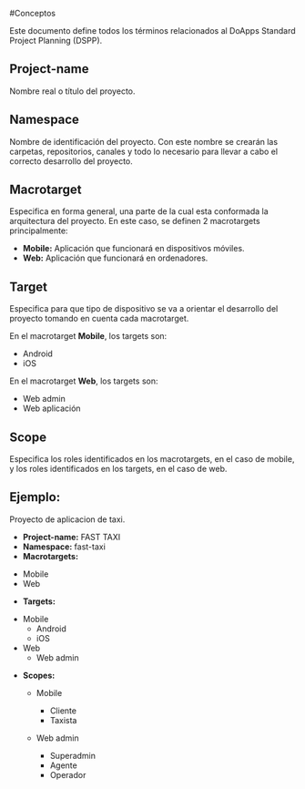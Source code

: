 #Conceptos

Este documento define todos los términos relacionados al DoApps Standard Project Planning (DSPP).


## Project-name

Nombre real o título del proyecto.

## Namespace

Nombre de identificación del proyecto. Con este nombre se crearán las carpetas, repositorios, canales y todo lo necesario para llevar a cabo el correcto desarrollo del proyecto.


## Macrotarget
Especifica en forma general, una parte de la cual esta conformada la arquitectura del proyecto. En este caso, se definen 2 macrotargets principalmente:

* **Mobile:** Aplicación que funcionará en dispositivos móviles.
* **Web:** Aplicación que funcionará en ordenadores.


## Target
Especifica para que tipo de dispositivo se va a orientar el desarrollo del proyecto tomando en cuenta cada macrotarget.

En el macrotarget **Mobile**, los targets son:

* Android
* iOS


En el macrotarget **Web**, los targets son:

* Web admin
* Web aplicación

## Scope
Especifica los roles identificados en los macrotargets, en el caso de mobile, y los roles identificados en los targets, en el caso de web.


## **Ejemplo:**
Proyecto de aplicacion de taxi.

* **Project-name:** FAST TAXI
* **Namespace:** fast-taxi
* **Macrotargets:**
 - Mobile
 - Web
* **Targets:**
 - Mobile
    - Android
    - iOS
 - Web
    - Web admin

* **Scopes:**
  - Mobile
     - Cliente
     - Taxista

  - Web admin
     - Superadmin
     - Agente
     - Operador
